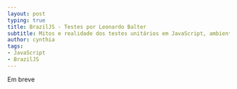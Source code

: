 ```yaml
---
layout: post
typing: true
title: BrazilJS - Testes por Leonardo Balter
subtitle: Mitos e realidade dos testes unitários em JavaScript, ambientes, cobertura de código e planos sustentáveis de desenvolvimento
author: cynthia
tags:
- JavaScript
- BrazilJS
---
```

Em breve